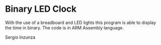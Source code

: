 # Binary LED Clock

With the use of a breadboard and LED lights this program is able to display the time in binary. The code is in ARM Assembly language.


Sergio Inzunza
